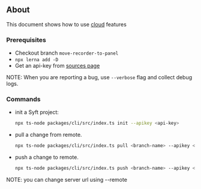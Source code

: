 ## About

This document shows how to use [cloud](https://syft-studio.app.vercel.app) features

### Prerequisites

- Checkout branch `move-recorder-to-panel`
- `npx lerna add -D`
- Get an api-key from [sources page](https://syft-studio-app.vercel.app/sources)

NOTE: When you are reporting a bug, use `--verbose` flag and collect debug logs.

### Commands

- init a Syft project:
  ```sh
  npx ts-node packages/cli/src/index.ts init --apikey <api-key>
  ```
- pull a change from remote.
  ```sh
  npx ts-node packages/cli/src/index.ts pull <branch-name> --apikey <api-key>
  ```
- push a change to remote.
  ```sh
  npx ts-node packages/cli/src/index.ts push <branch-name> --apikey <api-key>
  ```

NOTE: you can change server url using --remote
